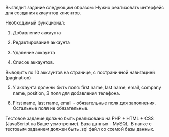 Выглядит задание следующим образом:
Нужно реализовать интерфейс для создания аккаунтов клиентов.

Необходимый функционал:

1) Добавление аккаунта

2) Редактирование аккаунта

3) Удаление аккаунта

4) Список аккаунтов.

Выводить по 10 аккаунтов на странице, с постраничной навигацией (pagination)

5) У аккаунта должны быть поля: first name, last name, email, company name, position, 3 поля для добавления телефона.

6) First name, last name, email - обязательные поля для заполнения. Остальные поля не обязательные.

Тестовое задание должно быть реализовано на PHP + HTML + CSS (JavaScript на Ваше усмотрение). База данных - MySQL. В папке с тестовым заданием должен быть .sql файл со схемой базы данных.
